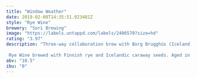 ```yaml
---
title: "Window Weather"
date: 2019-02-08T14:35:51.023481Z
style: "Rye Wine"
brewery: "Sori Brewing"
image: "https://labels.untappd.com/labels/2406570?size=hd"
rating: "3.97"
description: "Three-way collaboration brew with Borg Brugghús (Iceland) & Tanker (Estonia).  Rye Wine brewed with Finnish rye and Icelandic caraway seeds. Aged in oak to round up this big beer giving it a piquant range of flavors. "
abv: "10.5"
ibu: "0"
---
```


